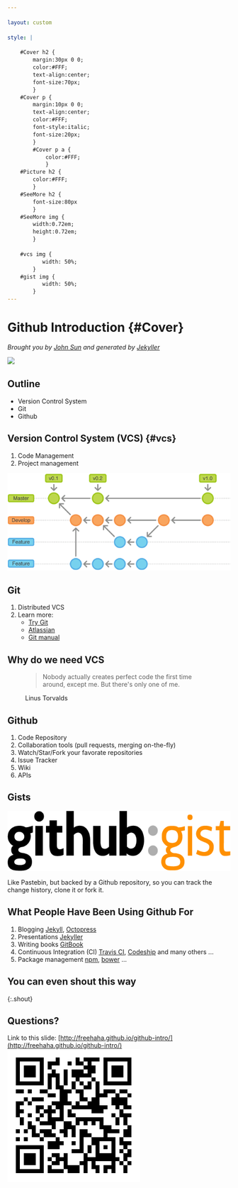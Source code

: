 ```yaml
---

layout: custom

style: |

    #Cover h2 {
        margin:30px 0 0;
        color:#FFF;
        text-align:center;
        font-size:70px;
        }
    #Cover p {
        margin:10px 0 0;
        text-align:center;
        color:#FFF;
        font-style:italic;
        font-size:20px;
        }
        #Cover p a {
            color:#FFF;
            }
    #Picture h2 {
        color:#FFF;
        }
    #SeeMore h2 {
        font-size:80px
        }
    #SeeMore img {
        width:0.72em;
        height:0.72em;
        }

    #vcs img {
           width: 50%;
        }
    #gist img {
           width: 50%;
        }
---
```


# Github Introduction {#Cover}

*Brought you by [John Sun](mailto:johns@cse.unsw.edu.au) and generated by [Jekyller](https://github.com/shower/jekyller)*

![](pictures/cover.jpg)
<!-- photo by John Carey, fiftyfootshadows.net -->

## Outline

* Version Control System
* Git
* Github

## Version Control System (VCS) {#vcs}

1. Code Management
2. Project management

![](pictures/git-workflow.png)
<!-- photo from atlassian http://blogs.atlassian.com/2013/04/git-flow-comes-to-java/ -->

<!--
{:.note}
Shower 
-->

## Git

1. Distributed VCS
2. Learn more:
    - [Try Git](https://try.github.io)
    - [Atlassian](https://www.atlassian.com/git/tutorial)
    - [Git manual](http://git-scm.com/docs/gittutorial)

## Why do we need VCS

<figure markdown="1">

> Nobody actually creates perfect code the first time around, except me. But
> there's only one of me.

<figcaption>Linus Torvalds</figcaption>
</figure>

## Github

1. Code Repository
1. Collaboration tools (pull requests, merging on-the-fly)
1. Watch/Star/Fork your favorate repositories
1. Issue Tracker
1. Wiki
1. APIs

## Gists

![gist-logo](pictures/gist.png)

Like Pastebin, but backed by a Github repository, so you can track the change
history, clone it or fork it.

## What People Have Been Using Github For

1. Blogging [Jekyll](http://jekyllrb.com/), [Octopress](http://octopress.org/)
2. Presentations [Jekyller](https://github.com/shower/jekyller)
3. Writing books [GitBook](GitBook)
4. Continuous Integration (CI) [Travis CI](https://travis-ci.org/),
   [Codeship](https://www.codeship.io/) and many others ...
5. Package management [npm](https://www.npmjs.org/), [bower](http://bower.io/) ...

## You can even shout this way
{:.shout}

## Questions?

Link to this slide:
[http://freehaha.github.io/github-intro/](http://freehaha.github.io/github-intro/)
![](pictures/qrcode.png)
